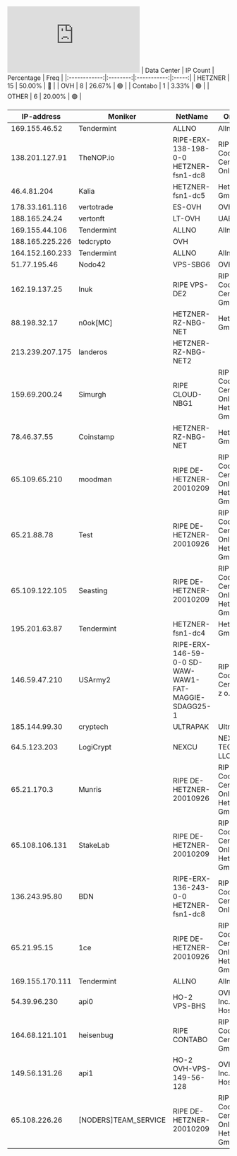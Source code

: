 ![Diagramm](https://github.com/obajay/StateSync-snapshots/blob/main/Projects/Rebus/1/README.md)
| Data Center | IP Count | Percentage | Freq |
|:------------:|:--------:|:-----------:|:-----:|
| HETZNER | 15 | 50.00% | 🔴 |
| OVH | 8 | 26.67% | 🟢 |
| Contabo | 1 | 3.33% | 🟢 |
| OTHER | 6 | 20.00% | 🟢 |

<!-- START_TABLE -->
| IP-address | Moniker | NetName | Organization |
|-------------|-------------|-------------|-------------|
| 169.155.46.52 | Tendermint | ALLNO | Allnodes Inc |
| 138.201.127.91 | TheNOP.io | RIPE-ERX-138-198-0-0 HETZNER-fsn1-dc8 | RIPE Network Coordination Centre Hetzner Online GmbH |
| 46.4.81.204 | Kalia | HETZNER-fsn1-dc5 | Hetzner Online GmbH |
| 178.33.161.116 | vertotrade | ES-OVH | OVH Hispano |
| 188.165.24.24 | vertonft | LT-OVH | UAB OVH |
| 169.155.44.106 | Tendermint | ALLNO | Allnodes Inc |
| 188.165.225.226 | tedcrypto | OVH |  |
| 164.152.160.233 | Tendermint | ALLNO | Allnodes Inc |
| 51.77.195.46 | Nodo42 | VPS-SBG6 | OVH SAS |
| 162.19.137.25 | Inuk | RIPE VPS-DE2 | RIPE Network Coordination Centre OVH GmbH |
| 88.198.32.17 | n0ok[MC] | HETZNER-RZ-NBG-NET | Hetzner Online GmbH |
| 213.239.207.175 | landeros | HETZNER-RZ-NBG-NET2 |  |
| 159.69.200.24 | Simurgh | RIPE CLOUD-NBG1 | RIPE Network Coordination Centre Hetzner Online GmbH Hetzner Online GmbH |
| 78.46.37.55 | Coinstamp | HETZNER-RZ-NBG-NET | Hetzner Online GmbH |
| 65.109.65.210 | moodman | RIPE DE-HETZNER-20010209 | RIPE Network Coordination Centre Hetzner Online GmbH Hetzner Online GmbH |
| 65.21.88.78 | Test | RIPE DE-HETZNER-20010926 | RIPE Network Coordination Centre Hetzner Online GmbH Hetzner Online GmbH |
| 65.109.122.105 | Seasting | RIPE DE-HETZNER-20010209 | RIPE Network Coordination Centre Hetzner Online GmbH Hetzner Online GmbH |
| 195.201.63.87 | Tendermint | HETZNER-fsn1-dc4 | Hetzner Online GmbH |
| 146.59.47.210 | USArmy2 | RIPE-ERX-146-59-0-0 SD-WAW-WAW1-FAT-MAGGIE-SDAGG25-1 | RIPE Network Coordination Centre OVH Sp. z o. o. |
| 185.144.99.30 | cryptech | ULTRAPAK | Ultra-Pak LLC |
| 64.5.123.203 | LogiCrypt | NEXCU | NEXCUS TECHNOLOGIES LLC |
| 65.21.170.3 | Munris | RIPE DE-HETZNER-20010926 | RIPE Network Coordination Centre Hetzner Online GmbH Hetzner Online GmbH |
| 65.108.106.131 | StakeLab | RIPE DE-HETZNER-20010209 | RIPE Network Coordination Centre Hetzner Online GmbH Hetzner Online GmbH |
| 136.243.95.80 | BDN | RIPE-ERX-136-243-0-0 HETZNER-fsn1-dc8 | RIPE Network Coordination Centre Hetzner Online GmbH |
| 65.21.95.15 | 1ce | RIPE DE-HETZNER-20010926 | RIPE Network Coordination Centre Hetzner Online GmbH Hetzner Online GmbH |
| 169.155.170.111 | Tendermint | ALLNO | Allnodes Inc |
| 54.39.96.230 | api0 | HO-2 VPS-BHS | OVH Hosting, Inc. OVH Hosting, Inc. |
| 164.68.121.101 | heisenbug | RIPE CONTABO | RIPE Network Coordination Centre Contabo GmbH |
| 149.56.131.26 | api1 | HO-2 OVH-VPS-149-56-128 | OVH Hosting, Inc. OVH Hosting, Inc. |
| 65.108.226.26 | [NODERS]TEAM_SERVICE | RIPE DE-HETZNER-20010209 | RIPE Network Coordination Centre Hetzner Online GmbH Hetzner Online GmbH |

<!-- END_TABLE -->